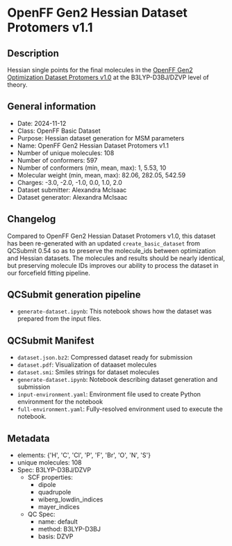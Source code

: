 # OpenFF Gen2 Hessian Dataset Protomers v1.1

## Description

Hessian single points for the final molecules in the [OpenFF Gen2 Optimization Dataset Protomers v1.0](https://github.com/openforcefield/qca-dataset-submission/tree/master/submissions/2021-12-21-OpenFF-Gen2-Optimization-Set-Protomers) at the B3LYP-D3BJ/DZVP level of theory.

## General information

* Date: 2024-11-12
* Class: OpenFF Basic Dataset
* Purpose: Hessian dataset generation for MSM parameters
* Name: OpenFF Gen2 Hessian Dataset Protomers v1.1
* Number of unique molecules: 108
* Number of conformers: 597
* Number of conformers (min, mean, max): 1, 5.53, 10
* Molecular weight (min, mean, max): 82.06, 282.05, 542.59
* Charges: -3.0, -2.0, -1.0, 0.0, 1.0, 2.0
* Dataset submitter: Alexandra McIsaac
* Dataset generator: Alexandra McIsaac

## Changelog
Compared to OpenFF Gen2 Hessian Dataset Protomers v1.0, this dataset has been re-generated with an updated `create_basic_dataset` from QCSubmit 0.54 so as to preserve the molecule_ids between optimization and Hessian datasets.
The molecules and results should be nearly identical, but preserving molecule IDs improves our ability to process the dataset in our forcefield fitting pipeline.

## QCSubmit generation pipeline

* `generate-dataset.ipynb`: This notebook shows how the dataset was prepared from the input files.


## QCSubmit Manifest

* `dataset.json.bz2`: Compressed dataset ready for submission
* `dataset.pdf`: Visualization of dataaset molecules
* `dataset.smi`: Smiles strings for dataset molecules
* `generate-dataset.ipynb`: Notebook describing dataset generation and submission
* `input-environment.yaml`: Environment file used to create Python environment for the notebook
* `full-environment.yaml`: Fully-resolved environment used to execute the notebook.


## Metadata

* elements: {'H', 'C', 'Cl', 'P', 'F', 'Br', 'O', 'N', 'S'}
* unique molecules: 108
* Spec: B3LYP-D3BJ/DZVP
    * SCF properties:
        * dipole
        * quadrupole
        * wiberg_lowdin_indices
        * mayer_indices
    * QC Spec:
        * name: default
        * method: B3LYP-D3BJ
        * basis: DZVP
